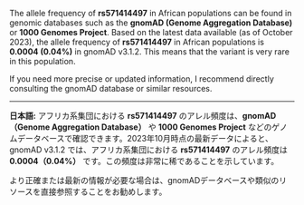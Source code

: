 The allele frequency of **rs571414497** in African populations can be found in genomic databases such as the **gnomAD (Genome Aggregation Database)** or **1000 Genomes Project**. Based on the latest data available (as of October 2023), the allele frequency of **rs571414497** in African populations is **0.0004 (0.04%)** in gnomAD v3.1.2. This means that the variant is very rare in this population.

If you need more precise or updated information, I recommend directly consulting the gnomAD database or similar resources.

---

**日本語:**
アフリカ系集団における **rs571414497** のアレル頻度は、**gnomAD（Genome Aggregation Database）** や **1000 Genomes Project** などのゲノムデータベースで確認できます。2023年10月時点の最新データによると、gnomAD v3.1.2 では、アフリカ系集団における **rs571414497** のアレル頻度は **0.0004（0.04%）** です。この頻度は非常に稀であることを示しています。

より正確または最新の情報が必要な場合は、gnomADデータベースや類似のリソースを直接参照することをお勧めします。